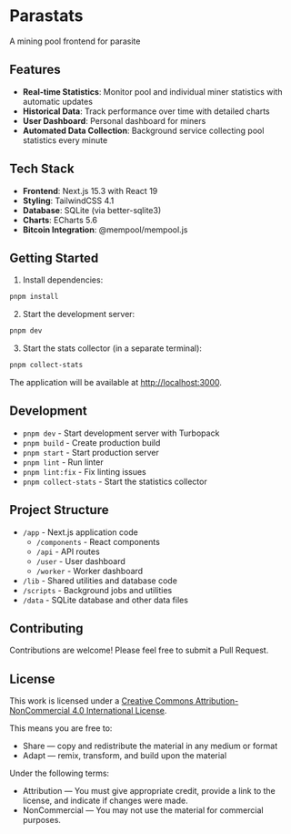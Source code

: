 # Parastats

A mining pool frontend for parasite

## Features

- **Real-time Statistics**: Monitor pool and individual miner statistics with automatic updates
- **Historical Data**: Track performance over time with detailed charts
- **User Dashboard**: Personal dashboard for miners
- **Automated Data Collection**: Background service collecting pool statistics every minute

## Tech Stack

- **Frontend**: Next.js 15.3 with React 19
- **Styling**: TailwindCSS 4.1
- **Database**: SQLite (via better-sqlite3)
- **Charts**: ECharts 5.6
- **Bitcoin Integration**: @mempool/mempool.js

## Getting Started

1. Install dependencies:
```bash
pnpm install
```

2. Start the development server:
```bash
pnpm dev
```

3. Start the stats collector (in a separate terminal):
```bash
pnpm collect-stats
```

The application will be available at [http://localhost:3000](http://localhost:3000).

## Development

- `pnpm dev` - Start development server with Turbopack
- `pnpm build` - Create production build
- `pnpm start` - Start production server
- `pnpm lint` - Run linter
- `pnpm lint:fix` - Fix linting issues
- `pnpm collect-stats` - Start the statistics collector

## Project Structure

- `/app` - Next.js application code
  - `/components` - React components
  - `/api` - API routes
  - `/user` - User dashboard
  - `/worker` - Worker dashboard
- `/lib` - Shared utilities and database code
- `/scripts` - Background jobs and utilities
- `/data` - SQLite database and other data files

## Contributing

Contributions are welcome! Please feel free to submit a Pull Request.

## License

This work is licensed under a [Creative Commons Attribution-NonCommercial 4.0 International License](http://creativecommons.org/licenses/by-nc/4.0/).

This means you are free to:
- Share — copy and redistribute the material in any medium or format
- Adapt — remix, transform, and build upon the material

Under the following terms:
- Attribution — You must give appropriate credit, provide a link to the license, and indicate if changes were made.
- NonCommercial — You may not use the material for commercial purposes.
